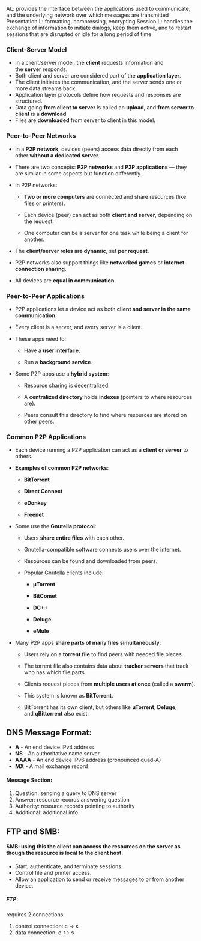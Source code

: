 AL: provides the interface between the applications used to communicate, and the underlying network over which messages are transmitted
Presentation L: formatting, compressing, encrypting
Session L: handles the exchange of information to initiate dialogs, keep them active, and to restart sessions that are disrupted or idle for a long period of time

### **Client-Server Model**

- In a client/server model, the **client** requests information and the **server** responds.
- Both client and server are considered part of the **application layer**.
- The client initiates the communication, and the server sends one or more data streams back.
- Application layer protocols define how requests and responses are structured.
- Data going **from client to server** is called an **upload**, and **from server to client** is a **download**
- Files are **downloaded** from server to client in this model.

### **Peer-to-Peer Networks**

- In a **P2P network**, devices (peers) access data directly from each other **without a dedicated server**.
    
- There are two concepts: **P2P networks** and **P2P applications** — they are similar in some aspects but function differently.
    
- In P2P networks:
    
    - **Two or more computers** are connected and share resources (like files or printers).
        
    - Each device (peer) can act as both **client and server**, depending on the request.
        
    - One computer can be a server for one task while being a client for another.
        
- The **client/server roles are dynamic**, set **per request**.
    
- P2P networks also support things like **networked games** or **internet connection sharing**.
    
- All devices are **equal in communication**.

### Peer-to-Peer Applications

- P2P applications let a device act as both **client and server in the same communication**.
    
- Every client is a server, and every server is a client.
    
- These apps need to:
    
    - Have a **user interface**.
        
    - Run a **background service**.
        
- Some P2P apps use a **hybrid system**:
    
    - Resource sharing is decentralized.
        
    - A **centralized directory** holds **indexes** (pointers to where resources are).
        
    - Peers consult this directory to find where resources are stored on other peers.

### **Common P2P Applications**

- Each device running a P2P application can act as a **client or server** to others.
    
- **Examples of common P2P networks**:
    
    - **BitTorrent**
        
    - **Direct Connect**
        
    - **eDonkey**
        
    - **Freenet**
        
- Some use the **Gnutella protocol**:
    
    - Users **share entire files** with each other.
        
    - Gnutella-compatible software connects users over the internet.
        
    - Resources can be found and downloaded from peers.
        
    - Popular Gnutella clients include:
        
        - **μTorrent**
            
        - **BitComet**
            
        - **DC++**
            
        - **Deluge**
            
        - **eMule**
            
- Many P2P apps **share parts of many files simultaneously**:
    
    - Users rely on a **torrent file** to find peers with needed file pieces.
        
    - The torrent file also contains data about **tracker servers** that track who has which file parts.
        
    - Clients request pieces from **multiple users at once** (called a **swarm**).
        
    - This system is known as **BitTorrent**.
        
    - BitTorrent has its own client, but others like **uTorrent**, **Deluge**, and **qBittorrent** also exist.

## DNS Message Format:
- **A** - An end device IPv4 address
- **NS** - An authoritative name server
- **AAAA** - An end device IPv6 address (pronounced quad-A)
- **MX** - A mail exchange record

#### Message Section:
1. Question: sending a query to DNS server
2. Answer: resource records answering question
3. Authority: resource records pointing to authority
4. Additional: additional info

## FTP and SMB:
 #### SMB: using this the client can access the resources on the server as though the resource is local to the client host.
 - Start, authenticate, and terminate sessions.
- Control file and printer access.
- Allow an application to send or receive messages to or from another device.

##### FTP: 
requires 2 connections:
1. control connection: c -> s
2. data connection: c <-> s

